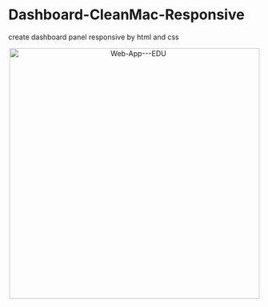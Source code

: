 # Dashboard-CleanMac-Responsive
create dashboard panel responsive by html and css 
<p align="center"><a href="https://codepen.io/mazdevelop100/full/wvGaRym" align="center"><img src="https://static.dribbble.com/users/702789/screenshots/9551899/media/5000174951650a11304a03b01ea3346a.png" alt="Web-App---EDU" border="0" width="500"></a></p>
